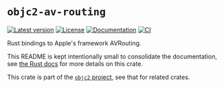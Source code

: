 # `objc2-av-routing`

[![Latest version](https://badgen.net/crates/v/objc2-av-routing)](https://crates.io/crates/objc2-av-routing)
[![License](https://badgen.net/badge/license/MIT/blue)](../LICENSE.txt)
[![Documentation](https://docs.rs/objc2-av-routing/badge.svg)](https://docs.rs/objc2-av-routing/)
[![CI](https://github.com/madsmtm/objc2/actions/workflows/ci.yml/badge.svg)](https://github.com/madsmtm/objc2/actions/workflows/ci.yml)

Rust bindings to Apple's framework AVRouting.

This README is kept intentionally small to consolidate the documentation, see
[the Rust docs](https://docs.rs/objc2-av-routing/) for more details on this crate.

This crate is part of the [`objc2` project](https://github.com/madsmtm/objc2),
see that for related crates.
